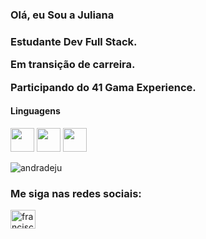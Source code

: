 <h3> Olá, eu Sou a Juliana<h3>
  
  <p>Estudante Dev Full Stack.</p>
  <p>Em transição de carreira.</p>
  <p>Participando do 41 Gama Experience.</p>

  
  <h4>Linguagens</h4>
  
  <p align="left">
  <img src="https://cdn.jsdelivr.net/gh/devicons/devicon/icons/html5/html5-original.svg" width="38" height="38"/>
  <img src="https://cdn.jsdelivr.net/gh/devicons/devicon/icons/css3/css3-original.svg" width="38" height="38"/>
  <img src="https://cdn.jsdelivr.net/gh/devicons/devicon/icons/javascript/javascript-original.svg" width="38" height="38" />
  </p>
  
<p align="left" <img align="left" style="display:block;" src="https://github-readme-stats.vercel.app/api/top-langs?username=andradeju&show_icons=true&locale=en&layout=compact" alt="andradeju" /></p>
  
  <p align="left"> <img src="https://komarev.com/ghpvc/?username=franciscpd&label=Profile%20views&color=0e75b6&style=flat" alt="andradeju" /> </p>
  
  <h3 align="left">Me siga nas redes sociais:</h3>
<p align="left">
<a href="https://www.linkedin.com/in/juliana-andrade/" target="blank"><img align="center" src="https://raw.githubusercontent.com/rahuldkjain/github-profile-readme-generator/master/src/images/icons/Social/linked-in-alt.svg" alt="franciscpd" height="30" width="40" /></a>
</p>
